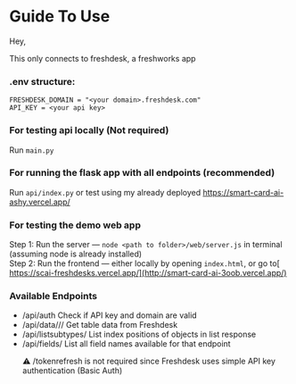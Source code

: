 # Guide To Use

Hey, 

This only connects to freshdesk, a freshworks app

### .env structure:
`FRESHDESK_DOMAIN = "<your domain>.freshdesk.com"`  
`API_KEY = <your api key>`

### For testing api locally (Not required)  
Run `main.py`

### For running the flask app with all endpoints (recommended)  
Run `api/index.py` or test using my already deployed https://smart-card-ai-ashy.vercel.app/

### For testing the demo web app  
Step 1: Run the server — `node <path to folder>/web/server.js` in terminal (assuming node is already installed)  
Step 2: Run the frontend — either locally by opening `index.html`, or go to[ https://scai-freshdesks.vercel.app/](http://smart-card-ai-3oob.vercel.app/)

### Available Endpoints
- /api/auth	                                      Check if API key and domain are valid  
- /api/data/<product>/<db>/<table>	              Get table data from Freshdesk  
- /api/listsubtypes/<endpoint>	                  List index positions of objects in list response  
- /api/fields/<endpoint>	                        List all field names available for that endpoint  
  
⚠︎ /tokenrefresh is not required since Freshdesk uses simple API key authentication (Basic Auth)
